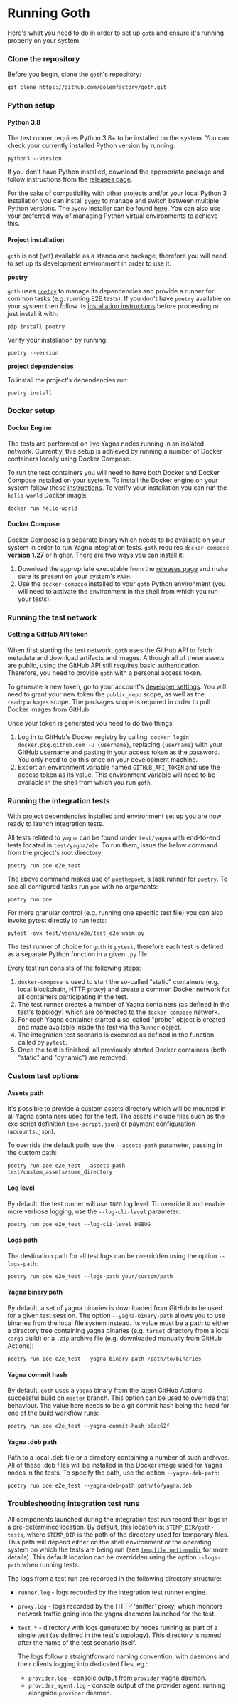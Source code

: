 # Running Goth

Here's what you need to do in order to set up `goth` and ensure it's running properly on your system.

### Clone the repository

Before you begin, clone the `goth`'s repository:

```text
git clone https://github.com/golemfactory/goth.git
```

### Python setup

#### Python 3.8

The test runner requires Python 3.8+ to be installed on the system. You can check your currently installed Python version by running:

```text
python3 --version
```

If you don't have Python installed, download the appropriate package and follow instructions from the [releases page](https://www.python.org/downloads/).

For the sake of compatibility with other projects and/or your local Python 3 installation you can install [`pyenv`](https://github.com/pyenv/pyenv) to manage and switch between multiple Python versions. The `pyenv` installer can be found [here](https://github.com/pyenv/pyenv-installer). You can also use your preferred way of managing Python virtual environments to achieve this.

#### Project installation

`goth` is not \(yet\) available as a standalone package, therefore you will need to set up its development environment in order to use it.

**poetry**

`goth` uses [`poetry`](https://python-poetry.org/) to manage its dependencies and provide a runner for common tasks \(e.g. running E2E tests\). If you don't have `poetry` available on your system then follow its [installation instructions](https://python-poetry.org/docs/#installation) before proceeding or just install it with:

```text
pip install poetry
```

Verify your installation by running:

```text
poetry --version
```

**project dependencies**

To install the project's dependencies run:

```text
poetry install
```

### Docker setup

#### Docker Engine

The tests are performed on live Yagna nodes running in an isolated network. Currently, this setup is achieved by running a number of Docker containers locally using Docker Compose.

To run the test containers you will need to have both Docker and Docker Compose installed on your system. To install the Docker engine on your system follow these [instructions](https://docs.docker.com/engine/install/). To verify your installation you can run the `hello-world` Docker image:

```text
docker run hello-world
```

#### Docker Compose

Docker Compose is a separate binary which needs to be available on your system in order to run Yagna integration tests. `goth` requires `docker-compose` **version 1.27** or higher. There are two ways you can install it: 

1. Download the appropriate executable from the [releases page](https://github.com/docker/compose/releases) and make sure its present on your system's `PATH`.
2. Use the `docker-compose` installed to your `goth` Python environment \(you will need to activate the environment in the shell from which you run your tests\).

### Running the test network

#### Getting a GitHub API token

When first starting the test network, `goth` uses the GitHub API to fetch metadata and download artifacts and images. Although all of these assets are public, using the GitHub API still requires basic authentication. Therefore, you need to provide `goth` with a personal access token.

To generate a new token, go to your account's [developer settings](https://github.com/settings/tokens). You will need to grant your new token the `public_repo` scope, as well as the `read:packages` scope. The packages scope is required in order to pull Docker images from GitHub.

Once your token is generated you need to do two things:

1. Log in to GitHub's Docker registry by calling: `docker login docker.pkg.github.com -u {username}`, replacing `{username}` with your GitHub username and pasting in your access token as the password. You only need to do this once on your development machine.
2. Export an environment variable named `GITHUB_API_TOKEN` and use the access token as its value. This environment variable will need to be available in the shell from which you run `goth`.

### Running the integration tests

With project dependencies installed and environment set up you are now ready to launch integration tests.

All tests related to `yagna` can be found under `test/yagna` with end-to-end tests located in `test/yagna/e2e`. To run them, issue the below command from the project's root directory:

```text
poetry run poe e2e_test
```

The above command makes use of [`poethepoet`](https://github.com/nat-n/poethepoet), a task runner for `poetry`. To see all configured tasks run `poe` with no arguments:

```text
poetry run poe
```

For more granular control \(e.g. running one specific test file\) you can also invoke pytest directly to run tests:

```text
pytest -svx test/yagna/e2e/test_e2e_wasm.py
```

The test runner of choice for `goth` is `pytest`, therefore each test is defined as a separate Python function in a given `.py` file.

Every test run consists of the following steps:

1.  `docker-compose` is used to start the so-called "static" containers \(e.g. local blockchain, HTTP proxy\) and create a common Docker network for all containers participating in the test. 
2. The test runner creates a number of Yagna containers \(as defined in the test's topology\) which are connected to the `docker-compose` network. 
3. For each Yagna container started a so-called "probe" object is created and made available inside the test via the `Runner` object.
4. The integration test scenario is executed as defined in the function called by `pytest`.
5. Once the test is finished, all previously started Docker containers \(both "static" and "dynamic"\) are removed.

### Custom test options

#### Assets path

It's possible to provide a custom assets directory which will be mounted in all Yagna containers used for the test. The assets include files such as the exe script definition \(`exe-script.json`\) or payment configuration \(`accounts.json`\).

To override the default path, use the `--assets-path` parameter, passing in the custom path:

```text
poetry run poe e2e_test --assets-path test/custom_assets/some_directory
```

#### Log level

By default, the test runner will use `INFO` log level. To override it and enable more verbose logging, use the `--log-cli-level` parameter:

```text
poetry run poe e2e_test --log-cli-level DEBUG
```

#### Logs path

The destination path for all test logs can be overridden using the option `--logs-path`:

```text
poetry run poe e2e_test --logs-path your/custom/path
```

#### Yagna binary path

By default, a set of yagna binaries is downloaded from GitHub to be used for a given test session. The option `--yagna-binary-path` allows you to use binaries from the local file system instead. Its value must be a path to either a directory tree containing yagna binaries \(e.g. `target` directory from a local `cargo` build\) or a `.zip` archive file \(e.g. downloaded manually from GitHub Actions\):

```text
poetry run poe e2e_test --yagna-binary-path /path/to/binaries
```

#### Yagna commit hash

By default, `goth` uses a `yagna` binary from the latest GitHub Actions successful build on `master` branch. This option can be used to override that behaviour. The value here needs to be a git commit hash being the head for one of the build workflow runs:

```text
poetry run poe e2e_test --yagna-commit-hash b0ac62f
```

#### Yagna .deb path

Path to a local .deb file or a directory containing a number of such archives. All of these .deb files will be installed in the Docker image used for Yagna nodes in the tests. To specify the path, use the option `--yagna-deb-path`:

```text
poetry run poe e2e_test --yagna-deb-path path/to/yagna.deb
```

### Troubleshooting integration test runs

All components launched during the integration test run record their logs in a pre-determined location. By default, this location is: `$TEMP_DIR/goth-tests`, where `$TEMP_DIR` is the path of the directory used for temporary files. This path will depend either on the shell environment or the operating system on which the tests are being run \(see [`tempfile.gettempdir`](https://docs.python.org/3/library/tempfile.html) for more details\). This default location can be overridden using the option `--logs-path` when running tests.

The logs from a test run are recorded in the following directory structure:

* `runner.log` - logs recorded by the integration test runner engine.
* `proxy.log` - logs recorded by the HTTP 'sniffer' proxy, which monitors network traffic going into the yagna daemons launched for the test.
* `test_*` - directory with logs generated by nodes running as part of a single test \(as defined in the test's topology\). This directory is named after the name of the test scenario itself.

  The logs follow a straightforward naming convention, with daemons and their clients logging into dedicated files, eg.:

  * `provider.log` - console output from `provider` yagna daemon.
  * `provider_agent.log` - console output of the provider agent, running alongside `provider` daemon.

